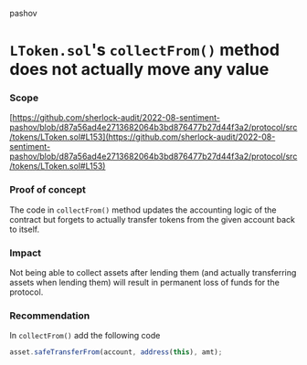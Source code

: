 pashov
# `LToken.sol`'s `collectFrom()` method does not actually move any value

### Scope

[https://github.com/sherlock-audit/2022-08-sentiment-pashov/blob/d87a56ad4e2713682064b3bd876477b27d44f3a2/protocol/src/tokens/LToken.sol#L153](https://github.com/sherlock-audit/2022-08-sentiment-pashov/blob/d87a56ad4e2713682064b3bd876477b27d44f3a2/protocol/src/tokens/LToken.sol#L153)

### Proof of concept

The code in `collectFrom()` method updates the accounting logic of the contract but forgets to actually transfer tokens from the given account back to itself.

### Impact

Not being able to collect assets after lending them (and actually transferring assets when lending them) will result in permanent loss of funds for the protocol.

### Recommendation

In `collectFrom()` add the following code

```jsx
asset.safeTransferFrom(account, address(this), amt);
```